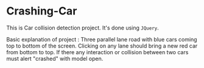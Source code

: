 # Crashing-Car

This is Car collision detection project. It's done using `JQuery`. 


Basic explanation of project : Three parallel lane road with blue cars coming top to bottom of the screen. Clicking on any lane should bring a new red car from bottom to top. If there any interaction or collision between two cars must alert "crashed" with model open.
